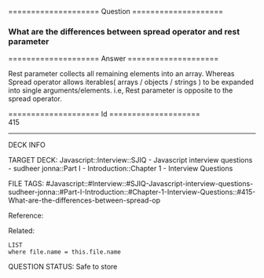 ==================== Question ====================  

### What are the differences between spread operator and rest parameter  

==================== Answer ====================  

Rest parameter collects all remaining elements into an array. Whereas Spread operator allows iterables( arrays / objects / strings ) to be expanded into single arguments/elements. i.e, Rest parameter is opposite to the spread operator.

==================== Id ====================  
415

---

DECK INFO

TARGET DECK: Javascript::Interview::SJIQ - Javascript interview questions - sudheer jonna::Part I - Introduction::Chapter 1 - Interview Questions

FILE TAGS: #Javascript::#Interview::#SJIQ-Javascript-interview-questions-sudheer-jonna::#Part-I-Introduction::#Chapter-1-Interview-Questions::#415-What-are-the-differences-between-spread-op

Reference:

Related:

```dataview
LIST
where file.name = this.file.name
```

QUESTION STATUS: Safe to store
